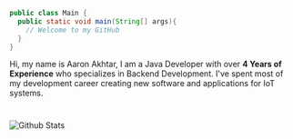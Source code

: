 ```java
public class Main {  
  public static void main(String[] args){
    // Welcome to my GitHub
  }
}
```
Hi, my name is Aaron Akhtar, I am a Java Developer with over **4 Years of Experience** who specializes in Backend Development. I've spent most of my development career creating new software and applications for IoT systems.

#
<img align="left" alt="Github Stats" src="https://github-readme-stats.vercel.app/api?username=aaron-akhtar&show_icons=true&hide_border=true" />

